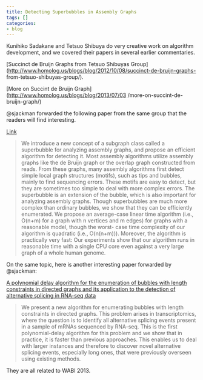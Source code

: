```yaml
---
title: Detecting Superbubbles in Assembly Graphs
tags: []
categories:
- blog
---
```

Kunihiko Sadakane and Tetsuo Shibuya do very creative work on algorithm
development, and we covered their papers in several earlier commentaries.
<!--more-->

[Succinct de Bruijn Graphs from Tetsuo Shibuyas
Group](http://www.homolog.us/blogs/blog/2012/10/08/succinct-de-bruijn-graphs-
from-tetsuo-shibuyas-group/).

[More on Succint de Bruijn Graph](http://www.homolog.us/blogs/blog/2013/07/03
/more-on-succint-de-bruijn-graph/)

@sjackman forwarded the following paper from the same group that the readers
will find interesting.

[Link](http://arxiv.org/abs/1307.7925)

> We introduce a new concept of a subgraph class called a superbubble for
analyzing assembly graphs, and propose an efficient algorithm for detecting
it. Most assembly algorithms utilize assembly graphs like the de Bruijn graph
or the overlap graph constructed from reads. From these graphs, many assembly
algorithms first detect simple local graph structures (motifs), such as tips
and bubbles, mainly to find sequencing errors. These motifs are easy to
detect, but they are sometimes too simple to deal with more complex errors.
The superbubble is an extension of the bubble, which is also important for
analyzing assembly graphs. Though superbubbles are much more complex than
ordinary bubbles, we show that they can be efficiently enumerated. We propose
an average-case linear time algorithm (i.e., O(n+m) for a graph with n
vertices and m edges) for graphs with a reasonable model, though the worst-
case time complexity of our algorithm is quadratic (i.e., O(n(n+m))).
Moreover, the algorithm is practically very fast: Our experiments show that
our algorithm runs in reasonable time with a single CPU core even against a
very large graph of a whole human genome.

On the same topic, here is another interesting paper forwarded by @sjackman:

[A polynomial delay algorithm for the enumeration of bubbles with length
constraints in directed graphs and its application to the detection of
alternative splicing in RNA-seq data](http://arxiv.org/abs/1307.7813)

> We present a new algorithm for enumerating bubbles with length constraints
in directed graphs. This problem arises in transcriptomics, where the question
is to identify all alternative splicing events present in a sample of mRNAs
sequenced by RNA-seq. This is the first polynomial-delay algorithm for this
problem and we show that in practice, it is faster than previous approaches.
This enables us to deal with larger instances and therefore to discover novel
alternative splicing events, especially long ones, that were previously
overseen using existing methods.

They are all related to WABI 2013.

